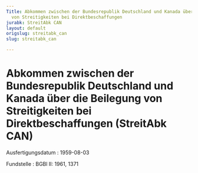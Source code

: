 ```yaml
---
Title: Abkommen zwischen der Bundesrepublik Deutschland und Kanada über die Beilegung
  von Streitigkeiten bei Direktbeschaffungen
jurabk: StreitAbk CAN
layout: default
origslug: streitabk_can
slug: streitabk_can

---
```


# Abkommen zwischen der Bundesrepublik Deutschland und Kanada über die Beilegung von Streitigkeiten bei Direktbeschaffungen (StreitAbk CAN)

Ausfertigungsdatum
:   1959-08-03

Fundstelle
:   BGBl II: 1961, 1371

